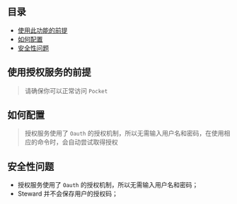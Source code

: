 
目录
---
- [使用此功能的前提](https://github.com/solobat/Steward/wiki/%E6%8E%88%E6%9D%83%E6%9C%8D%E5%8A%A1#%E4%BD%BF%E7%94%A8%E6%8E%88%E6%9D%83%E6%9C%8D%E5%8A%A1%E7%9A%84%E5%89%8D%E6%8F%90)
- [如何配置](https://github.com/solobat/Steward/wiki/%E6%8E%88%E6%9D%83%E6%9C%8D%E5%8A%A1#%E5%A6%82%E4%BD%95%E9%85%8D%E7%BD%AE%E6%8E%88%E6%9D%83%E6%9C%8D%E5%8A%A1)
- [安全性问题](https://github.com/solobat/Steward/wiki/%E6%8E%88%E6%9D%83%E6%9C%8D%E5%8A%A1#%E6%8E%88%E6%9D%83%E6%9C%8D%E5%8A%A1%E7%9A%84%E5%AE%89%E5%85%A8%E6%80%A7%E9%97%AE%E9%A2%98)

使用授权服务的前提
---
> 请确保你可以正常访问 `Pocket`

如何配置
---
> 授权服务使用了 `Oauth` 的授权机制，所以无需输入用户名和密码，在使用相应的命令时，会自动尝试取得授权

安全性问题
---
- 授权服务使用了 `Oauth` 的授权机制，所以无需输入用户名和密码；
- Steward 并不会保存用户的授权码；
